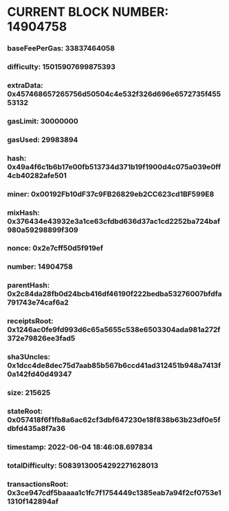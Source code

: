 # CURRENT BLOCK NUMBER: 14904758

### baseFeePerGas: 33837464058
### difficulty: 15015907699875393
### extraData: 0x457468657265756d50504c4e532f326d696e6572735f45553132
### gasLimit: 30000000
### gasUsed: 29983894
### hash: 0x49a4f6c1b6b17e00fb513734d371b19f1900d4c075a039e0ff4cb40282afe501
### miner: 0x00192Fb10dF37c9FB26829eb2CC623cd1BF599E8
### mixHash: 0x376434e43932e3a1ce63cfdbd636d37ac1cd2252ba724baf980a59298899f309
### nonce: 0x2e7cff50d5f919ef
### number: 14904758
### parentHash: 0x2c84da28fb0d24bcb416df46190f222bedba53276007bfdfa791743e74caf6a2
### receiptsRoot: 0x1246ac0fe9fd993d6c65a5655c538e6503304ada981a272f372e79826ee3fad5
### sha3Uncles: 0x1dcc4de8dec75d7aab85b567b6ccd41ad312451b948a7413f0a142fd40d49347
### size: 215625
### stateRoot: 0x057418f6f1fb8a6ac62cf3dbf647230e18f838b63b23df0e5fdbfd435a8f7a36
### timestamp: 2022-06-04 18:46:08.697834
### totalDifficulty: 50839130054292271628013
### transactionsRoot: 0x3ce947cdf5baaaa1c1fc7f1754449c1385eab7a94f2cf0753e11310f142894af
